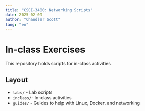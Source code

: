 ```yaml
---
title: "CSCI-3400: Networking Scripts"
date: 2025-02-09
author: "Chandler Scott"
lang: "en"
---
```


# In-class Exercises
This repository holds scripts for in-class activities

## Layout
- `labs/` - Lab scripts
- `inclass/`-  In-class activities
- `guides/` - Guides to help with Linux, Docker, and networking
